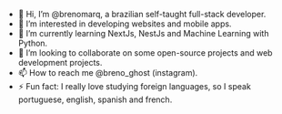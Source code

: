 - 👋 Hi, I’m @brenomarq, a brazilian self-taught full-stack developer.
- 👀 I’m interested in developing websites and mobile apps.
- 🌱 I’m currently learning NextJs, NestJs and Machine Learning with Python.
- 💞️ I’m looking to collaborate on some open-source projects and web development projects.
- 📫 How to reach me @breno_ghost (instagram).
- ⚡ Fun fact: I really love studying foreign languages, so I speak portuguese, english, spanish and french.

<!---
brenomarq/brenomarq is a ✨ special ✨ repository because its `README.md` (this file) appears on your GitHub profile.
You can click the Preview link to take a look at your changes.
--->
